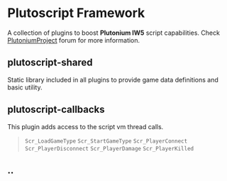 # Plutoscript Framework

A collection of plugins to boost  **Plutonium IW5** script capabilities. Check [PlutoniumProject](https://forum.plutonium.pw/) forum for more information.

## plutoscript-shared

Static library included in all plugins to provide game data definitions and basic utility.

## plutoscript-callbacks

This plugin adds access to the script vm thread calls.
> `Scr_LoadGameType`
> `Scr_StartGameType`
> `Scr_PlayerConnect`
> `Scr_PlayerDisconnect`
> `Scr_PlayerDamage`
> `Scr_PlayerKilled`

## ..
